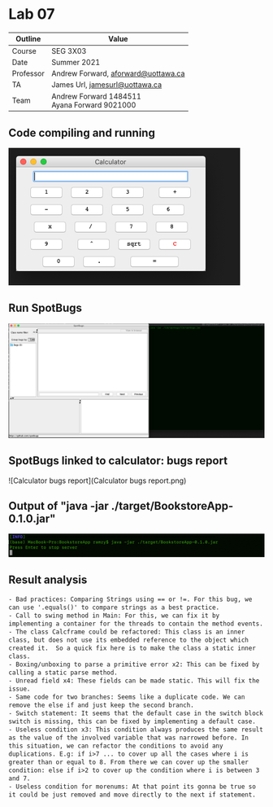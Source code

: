 # Lab 07

| Outline | Value |
| --- | --- |
| Course | SEG 3X03 |
| Date | Summer 2021 |
| Professor | Andrew Forward, aforward@uottawa.ca |
| TA | James Url, jamesurl@uottawa.ca |
| Team | Andrew Forward 1484511<br>Ayana Forward 9021000 |

## Code compiling and running
![Calculator code compiling and running](calculator-app.png)

## Run SpotBugs
![SpotBugs running](calculator-code-running.png)

## SpotBugs linked to calculator: bugs report
![Calculator bugs report](Calculator bugs report.png)

## Output of "java -jar ./target/BookstoreApp-0.1.0.jar"
![java -jar ./target/BookstoreApp-0.1.0.jar](mvn-jar.png)

## Result analysis

    - Bad practices: Comparing Strings using == or !=. For this bug, we can use '.equals()' to compare strings as a best practice.
    - Call to swing method in Main: For this, we can fix it by implementing a container for the threads to contain the method events.
    - The class Calcframe could be refactored: This class is an inner class, but does not use its embedded reference to the object which created it.  So a quick fix here is to make the class a static inner class.
    - Boxing/unboxing to parse a primitive error x2: This can be fixed by calling a static parse method.
    - Unread field x4: These fields can be made static. This will fix the issue.
    - Same code for two branches: Seems like a duplicate code. We can remove the else if and just keep the second branch.
    - Switch statement: It seems that the default case in the switch block switch is missing, this can be fixed by implementing a default case.
    - Useless condition x3: This condition always produces the same result as the value of the involved variable that was narrowed before. In this situation, we can refactor the conditions to avoid any duplications. E.g: if i>7 ... to cover up all the cases where i is greater than or equal to 8. From there we can cover up the smaller condition: else if i>2 to cover up the condition where i is between 3 and 7.
    - Useless condition for morenums: At that point its gonna be true so it could be just removed and move directly to the next if statement.



